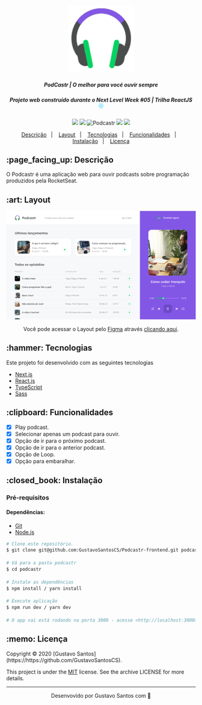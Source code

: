 <h1 align="center"> 
  <img src="./.github/logo-podcastr.svg" width="175"/>
</h1>
<h5 align="center">
  PodCastr | O melhor para vocé ouvir sempre
</h5>
<h5 align="center">
  Projeto web construído durante o Next Level Week #05 | Trilha ReactJS <img src="./.github/logo-react.svg" height="15" alt="logo react">
</h5>

<p align="center">
  <img src="https://img.shields.io/static/v1?label=Plataforma&message=PC&color=04d361&labelColor=8257e5">

  <img src="https://img.shields.io/static/v1?label=License&labelColor=8257e5&message=MIT&color=04d361">

  <img alt="Podcastr" src="https://img.shields.io/badge/Podcastr-NLW 5.0-04d361?logo=data:image/png;base64,iVBORw0KGgoAAAANSUhEUgAAABAAAAAQCAMAAAAoLQ9TAAAALVBMVEVHcExxWsF0XMJzXMJxWcFsUsD///9jRrzY0u6Xh9Gsn9n39fyMecy0qd2bjNJWBT0WAAAABHRSTlMA2Do606wF2QAAAGlJREFUGJVdj1cWwCAIBLEsRU3uf9xobDH8+GZwUYi8i6ucJwrxKE+7D0G9Q4vlYqtmCSjndr4CgCgzlyFgfKfKCVO0LrPKjmiqMxGXkJwNnXskqWG+1oSM+BSwD8f29YLNjvx/OQrn+g99oQSoNmt3PgAAAABJRU5ErkJggg==&labelColor=8257e5">

  <img src="https://img.shields.io/static/v1?label=Author&labelColor=8257e5&message=GustavoSantosCS&color=04d361">

  <img src="https://img.shields.io/static/v1?label=Language&labelColor=8257e5&message=JavaScript&color=04d361">
</p>

<p align="center">
  <a href="#descricao">Descrição</a>&nbsp;&nbsp;&nbsp;|&nbsp;&nbsp;&nbsp;
  <a href="#layout">Layout</a>&nbsp;&nbsp;&nbsp;|&nbsp;&nbsp;&nbsp;
  <a href="#tecnologias">Tecnologias</a>&nbsp;&nbsp;&nbsp;|&nbsp;&nbsp;&nbsp;
  <a href="#funcionalidades">Funcionalidades</a>&nbsp;&nbsp;&nbsp;|&nbsp;&nbsp;&nbsp;
  <a href="#instalacao">Instalação</a>&nbsp;&nbsp;&nbsp;|&nbsp;&nbsp;&nbsp;
  <a href="#licenca">Licença</a>
</p>

<h2 id="descricao">:page_facing_up: Descrição</h2>

O Podcastr é uma aplicação web para ouvir podcasts sobre programação produzidos pela RocketSeat.

<h2 id="layout">:art: Layout </h2>

<span align="center"> 
 <img src="./.github/desktop/home-with-podcast.png" width="750px"/>
</span>
<p align="center">
  Você pode acessar o Layout pelo <a href="https://www.figma.com">Figma</a> através <a href="https://www.figma.com/file/ZGsvRs0PjjI8KARiebR0Xc/Podcastr?node-id=160%3A2761">clicando aqui</a>.
</p>

<h2 id="tecnologias">:hammer: Tecnologias</h2>

Este projeto foi desenvolvido com as seguintes tecnologias

- [Next.js](https://nextjs.org/)
- [React.js](https://pt-br.reactjs.org/)
- [TypeScript](https://www.typescriptlang.org/)
- [Sass](https://sass-lang.com/)

<h2 id="funcionalidades">:clipboard: Funcionalidades </h2>

- [x] Play podcast.
- [x] Selecionar apenas um podcast para ouvir.
- [x] Opção de ir para o próximo podcast.
- [x] Opção de ir para o anterior podcast.
- [x] Opção de Loop.
- [x] Opção para embaralhar.

<h2 id="instalacao">:closed_book: Instalação </h2>

<h3>Pré-requisitos </h3>

<h4>Dependências: </h4>

- [Git](https://git-scm.com)
- [Node.js](https://nodejs.org/pt-br/)

```bash
# Clone este repositório.
$ git clone git@github.com:GustavoSantosCS/Podcastr-frontend.git podcastr

# Vá para a pasta podcastr
$ cd podcastr

# Instale as dependências
$ npm install / yarn install

# Execute aplicação
$ npm run dev / yarn dev

# O app vai está rodando na porta 3000 - acesse <http://localhost:3000>
```

<h2 id="licenca">:memo: Licença </h2>

<p>
  Copyright © 2020 [Gustavo Santos](https://https://github.com/GustavoSantosCS).
</p>
<p>
  This project is under the <a href="./.github/LICENSE">MIT</a> license. See the archive LICENSE for more details.
</p>

---
<p align="center">Desenvovido por Gustavo Santos com 💚</p>

